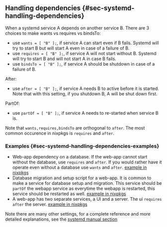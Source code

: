 ## Handling dependencies {#sec-systemd-handling-dependencies}

When a systemd service A depends on another service B.
There are 3 choices to make
wants vs requires vs bindsTo:
- use `wants = [ "B" ];`, if service A can start even if B fails. Systemd will try to start B but will start A even in case of a failure of B. 
- use `requires = [ "B" ];`, if service A will not start without B. Systemd will try to start B and will not start A in case B fails. 
- use `bindsTo = [ "B" ];`, if service A should be shutdown in case of a failure of B.

After:
- use `after = [ "B" ];`, if service A needs B to active before it is started. Note that with this setting, if you shutdown B, A will be shut down first.

PartOf:
- use `partOf = [ "B" ];`, if service A needs to re-started when service B is.

Note that `wants,requires,bindsTo` are orthogonal to `after`. The most common occurence in nixpkgs is `requires` and `after`.

### Examples {#sec-systemd-handling-dependencies-examples}

- Web-app dependency on a database. If the web-app cannot start without the database, use `requires` and `after`. If you would rather have it operate even without a database use `wants` and `after`. [example in nixpkgs](https://github.com/NixOS/nixpkgs/blob/master/nixos/modules/services/web-apps/lemmy.nix#L169)
- Database migration and setup script for a web-app. It is common to make a service for database setup and migration. This service should be `partOf` the webapp service as everytime the webapp is restarted, this service should be restarted as well.
[example in nixpkgs](https://github.com/NixOS/nixpkgs/blob/master/nixos/modules/services/web-apps/lemmy.nix#L214)
- A web-app has two separate services, a UI and a server. The ui `requires` `after` the server. [example in nixpkgs](https://github.com/NixOS/nixpkgs/blob/master/nixos/modules/services/web-apps/lemmy.nix#L205) 


Note there are many other settings, for a complete reference and more detailed explanations, see the [systemd manual section](https://man.archlinux.org/man/systemd.unit.5#%5BUNIT%5D_SECTION_OPTIONS)